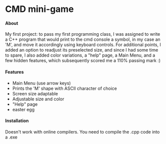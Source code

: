 # CMD mini-game
<h4>About</h4>
<p>My first project: to pass my first programming class, I was assigned to write a C++ program that would print to the cmd console a symbol, in my case an 'M',  and move it accordingly using keyboard controls. For additional points, I added an option to readjust its preselected size, and since I had some time to spare, I also added color variations, a "help" page, a Main Menu, and a few hidden features, which subsequently scored me a 110% passing mark :)</p>
<h4>Features</h4>
<ul>
  <li>Main Menu (use arrow keys)</li>
  <li>Prints the 'M' shape with ASCII character of choice</li>
  <li>Screen size adaptable</li>
  <li>Adjustable size and color</li>
  <li>"Help" page</li>
  <li>easter egg</li>
</ul>
<h4>Installation</h4>
<p>Doesn't work with online compilers. You need to compile the .cpp code into a .exe</p>
